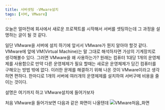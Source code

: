 ```yaml
---
title: 서버셋팅 -VMware설치
tags: [서버, VMware]
---
```


오늘은 얼마전에 회사에서 새로운 프로젝트를 시작해서 서버를 셋팅하는데 그 과정을 설명하는 글이 될 것 같다.

일단 VMware을 서버에 설치 하기에 앞서서 VMware가 뭔지 알아야 할것 같다.
VMware에 앞에 VM(Virtual Machine)는 말 그대로 해석하자면 가상의 기계장치로 생각해볼수 있다.
그러면 VMware을 왜 사용하는가? 원래는 컴퓨터 1대당 1개의 운영체제를 사용함으로 만약 다른 운영체제가 필요 할때는 새로운 운영체제가 담긴 컴퓨터를 구해오는 방법 밖에 없다.
이러한 문제를 해결하기 위해 나온 것이 VMware이라고 생각하면 편하다. 한마디로 1개의 서버에 여러개의 운영체제를 설치하여 서버구메 비용을 줄이는 것이다. 

설명은 여기까지 하고 VMware설치에 들어가보자

처음 VMware을 들어가보면 다음과 같은 화면이 나올텐데
![VMware처음_화면](https://user-images.githubusercontent.com/49426352/143772776-b1a670aa-ea81-4780-9267-231a67f26329.png)
